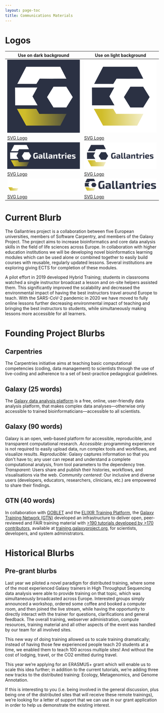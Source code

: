 ```yaml
---
layout: page-toc
title: Communications Materials
---
```


# Logos

Use on dark background | Use on light background
--- | ---
![](assets/images/gallantries-logo.svg) | ![](assets/images/gallantries-logo-inverted.svg)
[SVG Logo](assets/images/gallantries-logo.svg) | [SVG Logo](assets/images/gallantries-logo-inverted.svg)
![](assets/images/gallantries-logo-with-word.svg) | ![](assets/images/gallantries-logo-with-word-inverted.svg)
[SVG Logo](assets/images/gallantries-logo-with-word.svg) | [SVG Logo](assets/images/gallantries-logo-with-word-inverted.svg)
![](assets/images/gallantries-logo-with-word-large.svg) | ![](assets/images/gallantries-logo-with-word-inverted-large.svg)
[SVG Logo](assets/images/gallantries-logo-with-word-large.svg) | [SVG Logo](assets/images/gallantries-logo-with-word-inverted-large.svg)

# Current Blurb

The Gallantries project is a collaboration between five European universities, members of Software Carpentry, and members of the Galaxy Project. The project aims to increase bioinformatics and core data analysis skills in the field of life sciences across Europe. In collaboration with higher education institutions we will be developing novel bioinformatics learning modules which can be used alone or combined together to easily build courses with reusable, regularly updated lessons. Several institutions are exploring giving ECTS for completion of these modules.

A pilot effort in 2019 developed Hybrid Training; students in classrooms watched a single instructor broadcast a lesson and on-site helpers assisted them. This significantly improved the scalability and decreased the environmental impact of having the best instructors travel around Europe to teach. With the SARS-CoV-2 pandemic in 2020 we have moved to fully online lessons further decreasing environmental impact of teaching and bringing the best instructors to students, while simultaneously making lessons more accessible for all learners.


# Founding Project Blurbs

## Carpentries

The Carpentries initiative aims at teaching basic computational competencies (coding, data management) to scientists through the use of live-coding and adherence to a set of best-practice pedagogical guidelines.

## Galaxy (25 words)

The [Galaxy data analysis platform](https://galaxyproject.org) is a free, online, user-friendly data analysis platform, that makes complex data analyses—otherwise only accessible to trained bioinformaticians—accessible to all scientists.

## Galaxy (90 words)

Galaxy is an open, web-based platform for accessible, reproducible, and transparent computational research. *Accessible*: programming experience is not required to easily upload data, run complex tools and workflows, and visualize results. *Reproducible*: Galaxy captures information so that you don't have to; any user can repeat and understand a complete computational analysis, from tool parameters to the dependency tree. *Transparent*: Users share and publish their histories, workflows, and visualisations via the web. *Community centered*: Our inclusive and diverse users (developers, educators, researchers, clinicians, etc.) are empowered to share their findings.

## GTN (40 words)

In collaboration with [GOBLET](https://www.mygoblet.org/) and the [ELIXIR Training Platform](https://www.elixir-europe.org/platforms/training), the [Galaxy Training Network (GTN)](https://galaxyproject.org/teach/gtn/) developed an infrastructure to deliver open, peer-reviewed and FAIR training material with [>190 tutorials developed by >170 contributors,](https://training.galaxyproject.org/stats) available at [training.galaxyproject.org](https://training.galaxyproject.org), for scientists, developers, and system administrators.

# Historical Blurbs

## Pre-grant blurbs

Last year we piloted a novel paradigm for distributed training, where some of the most experienced Galaxy trainers in High Throughput Sequencing data analysis were able to provide training on that topic, which was simultaneously broadcasted across Europe. Interested groups simply announced a workshop, ordered some coffee and booked a computer room, and then joined the live stream, while having the opportunity to directly interact with the trainer for questions, clarifications and general feedback. The overall training, webserver administration, compute resources, training material and all other aspects of the event was handled by our team for all involved sites.

This new way of doing training allowed us to scale training dramatically; instead of having those few experienced people teach 20 students at a time, we enabled them to teach 100 across multiple sites! And without the cost of lodging, travel, or the CO2 emitted during travel.

This year we’re applying for an ERASMUS+ grant which will enable us to scale this idea further; in addition to the current tutorials, we’re adding three new tracks to the distributed training: Ecology, Metagenomics, and Genome Annotation.

If this is interesting to you (i.e. being involved in the general discussion, plus being one of the distributed sites that will receive these remote trainings), we’re looking for a letter of support that we can use in our grant application in order to help us demonstrate the existing interest.
